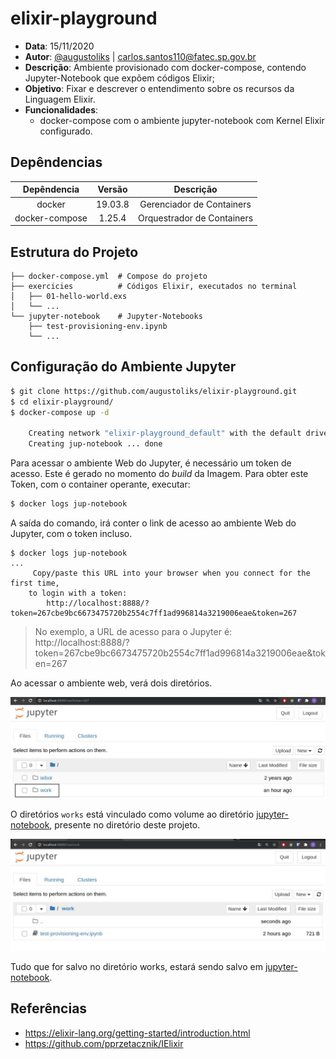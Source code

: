 # elixir-playground

- __Data__: 15/11/2020
- __Autor__: [@augustoliks](https://github.com/augustoliks) | <carlos.santos110@fatec.sp.gov.br>
- __Descrição__: Ambiente provisionado com docker-compose, contendo Jupyter-Notebook que expõem códigos Elixir;
- __Objetivo__: Fixar e descrever o entendimento sobre os recursos da Linguagem Elixir.
- __Funcionalidades__:
    - docker-compose com o ambiente jupyter-notebook com Kernel Elixir configurado.


## Depêndencias

Depêndencia     | Versão    | Descrição
:---:           |:---:      |:---:
docker          | 19.03.8   | Gerenciador de Containers
docker-compose  | 1.25.4    | Orquestrador de Containers

## Estrutura do Projeto

```shell
├── docker-compose.yml  # Compose do projeto
├── exercicies          # Códigos Elixir, executados no terminal
│   ├── 01-hello-world.exs
│   └── ...                 
└── jupyter-notebook    # Jupyter-Notebooks 
    ├── test-provisioning-env.ipynb
    └── ...
```

## Configuração do Ambiente Jupyter

```bash
$ git clone https://github.com/augustoliks/elixir-playground.git
$ cd elixir-playground/
$ docker-compose up -d 

    Creating network "elixir-playground_default" with the default driver
    Creating jup-notebook ... done
```

Para acessar o ambiente Web do Jupyter, é necessário um token de acesso. Este é gerado no momento do _build_ da Imagem. Para obter este Token, com o container operante, executar:

```bash
$ docker logs jup-notebook 
```

A saída do comando, irá conter o link de acesso ao ambiente Web do Jupyter, com o token incluso.

```
$ docker logs jup-notebook 
...
     Copy/paste this URL into your browser when you connect for the first time,
    to login with a token:
        http://localhost:8888/?token=267cbe9bc6673475720b2554c7ff1ad996814a3219006eae&token=267
```

> No exemplo, a URL de acesso para o Jupyter é: http://localhost:8888/?token=267cbe9bc6673475720b2554c7ff1ad996814a3219006eae&token=267 

Ao acessar o ambiente web, verá dois diretórios.

![](.images/01.jpg)

O diretórios `works` está vinculado como volume ao diretório [jupyter-notebook](./jupyter-notebook), presente no diretório deste projeto. 

![](.images/02.jpg)

Tudo que for salvo no diretório works, estará sendo salvo em [jupyter-notebook](./jupyter-notebook).

## Referências

- https://elixir-lang.org/getting-started/introduction.html
- https://github.com/pprzetacznik/IElixir
